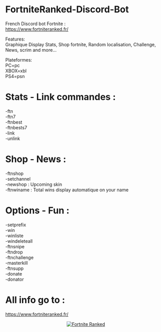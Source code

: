 # FortniteRanked-Discord-Bot
French Discord bot Fortnite :<br>
https://www.fortniteranked.fr/

Features:<br>
Graphique Display Stats, Shop fortnite, Random localisation, Challenge, News, scrim and more...<br>


Plateformes: <br>
PC=pc<br>
XBOX=xbl<br>
PS4=psn<br>

# Stats - Link commandes :<br>
-ftn <plateforme> <Epic game name><br>
-ftn7 <plateforme> <Epic game name><br>
-ftnbest <plateforme> <Epic game name> <Epic game name><br>
-ftnbests7 <plateforme> <Epic game name> <Epic game name><br>
-link <plateforme> <Epic game name><br>
-unlink <plateforme> <Epic game name><br>
  
# Shop - News :<br>
-ftnshop<br>
-setchannel <id channel to display automatique shop><br>
-newshop : Upcoming skin<br>
-ftnwiname : Total wins display automatique on your name<br>

# Options - Fun :<br>
-setprefix <newprefix><br>
-win<br>
-winliste<br>
-windeleteall<br>
-ftnsnipe<br>
-ftndrop<br>
-ftnchallenge<br>
-masterkill<br>
-ftnsupp <args><br>
-donate<br>
-donator<br>

# All info go to : <br>
https://www.fortniteranked.fr/
 
<center> <a href="https://discordbots.org/bot/424670184687534080" >
  <img src="https://discordbots.org/api/widget/424670184687534080.svg" alt="Fortnite Ranked" />
</a>
</center>




